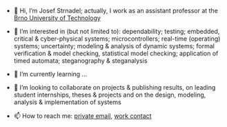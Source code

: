 - 👋 Hi, I’m Josef Strnadel; actually, I work as an assistant professor at the [Brno University of Technology](https://www.vut.cz)
- 👀 I’m interested in (but not limited to): dependability; testing; embedded, critical & cyber-physical systems; microcontrollers; real-time (operating) systems; uncertainty; modeling & analysis of dynamic systems; formal verification & model checking, statistical model checking; application of timed automata; steganography & steganalysis
- 🌱 I’m currently learning ...
- 💞️ I’m looking to collaborate on projects & publishing results, on leading student internships, theses & projects and on the design, modeling, analysis & implementation of systems

- 📫 How to reach me: [private email](josef.strnadel@gmail.com), [work contact](www.fit.vut.cz/person/strnadel/) 

<!---
josef-strnadel/josef-strnadel is a ✨ special ✨ repository because its `README.md` (this file) appears on your GitHub profile.
You can click the Preview link to take a look at your changes.
--->
